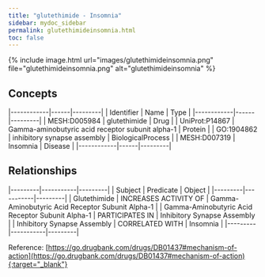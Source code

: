 ```yaml
---
title: "glutethimide - Insomnia"
sidebar: mydoc_sidebar
permalink: glutethimideinsomnia.html
toc: false 
---
```


{% include image.html url="images/glutethimideinsomnia.png" file="glutethimideinsomnia.png" alt="glutethimideinsomnia" %}

## Concepts

|------------|------|---------|
| Identifier | Name | Type    |
|------------|------|---------|
| MESH:D005984 | glutethimide | Drug |
| UniProt:P14867 | Gamma-aminobutyric acid receptor subunit alpha-1 | Protein |
| GO:1904862 | inhibitory synapse assembly | BiologicalProcess |
| MESH:D007319 | Insomnia | Disease |
|------------|------|---------|

## Relationships

|---------|-----------|---------|
| Subject | Predicate | Object  |
|---------|-----------|---------|
| Glutethimide | INCREASES ACTIVITY OF | Gamma-Aminobutyric Acid Receptor Subunit Alpha-1 |
| Gamma-Aminobutyric Acid Receptor Subunit Alpha-1 | PARTICIPATES IN | Inhibitory Synapse Assembly |
| Inhibitory Synapse Assembly | CORRELATED WITH | Insomnia |
|---------|-----------|---------|

Reference: [https://go.drugbank.com/drugs/DB01437#mechanism-of-action](https://go.drugbank.com/drugs/DB01437#mechanism-of-action){:target="_blank"}
